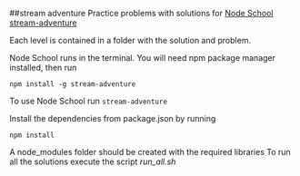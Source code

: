 ##stream adventure
Practice problems with solutions for [Node School stream-adventure][stream-adventure]

Each level is contained in a folder with the solution and problem.

Node School runs in the terminal. You will need npm package manager installed, then run

```
npm install -g stream-adventure
```

To use Node School run `stream-adventure`

Install the dependencies from package.json by running
```
npm install
```
A node_modules folder should be created with the required libraries
To run all the solutions execute the script *run_all.sh*

[stream-adventure]: http://nodeschool.io/#workshoppers